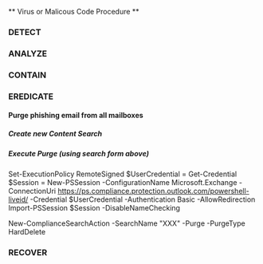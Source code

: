 ** Virus or Malicous Code Procedure **


### DETECT

### ANALYZE

### CONTAIN

### EREDICATE
#### Purge phishing email from all mailboxes
##### Create new Content Search
##### Execute Purge (using search form above)
Set-ExecutionPolicy RemoteSigned
$UserCredential = Get-Credential
$Session = New-PSSession -ConfigurationName Microsoft.Exchange -ConnectionUri https://ps.compliance.protection.outlook.com/powershell-liveid/ -Credential $UserCredential -Authentication Basic -AllowRedirection
Import-PSSession $Session -DisableNameChecking

 

New-ComplianceSearchAction -SearchName "XXX" -Purge -PurgeType HardDelete

### RECOVER



